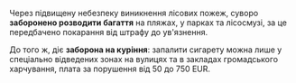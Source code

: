 Через підвищену небезпеку виникнення лісових пожеж, суворо **заборонено розводити багаття** на пляжах, у парках та лісосмузі, за це передбачено покарання від штрафу до ув'язнення. 

До того ж, діє **заборона на куріння**: запалити сигарету можна лише у спеціально відведених зонах на вулицях та в закладах громадського харчування, плата за порушення від 50 до 750 EUR.